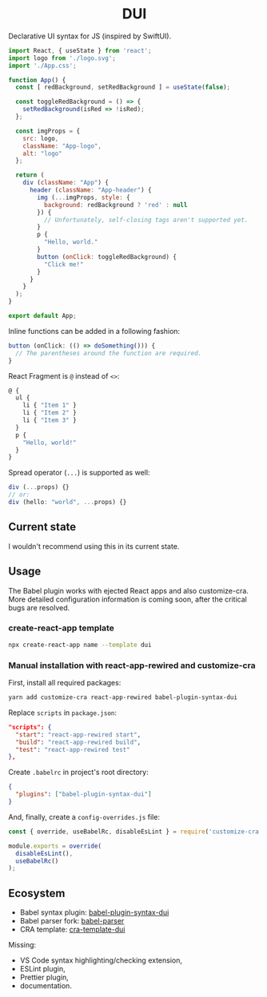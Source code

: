 <h1 align="center">DUI</h1>

Declarative UI syntax for JS (inspired by SwiftUI).

```js
import React, { useState } from 'react';
import logo from './logo.svg';
import './App.css';

function App() {
  const [ redBackground, setRedBackground ] = useState(false);

  const toggleRedBackground = () => {
    setRedBackground(isRed => !isRed);
  };

  const imgProps = {
    src: logo,
    className: "App-logo",
    alt: "logo"
  };

  return (
    div (className: "App") {
      header (className: "App-header") {
        img (...imgProps, style: {
          background: redBackground ? 'red' : null
        }) {
          // Unfortunately, self-closing tags aren't supported yet.
        }
        p {
          "Hello, world."
        }
        button (onClick: toggleRedBackground) {
          "Click me!"
        }
      }
    }
  );
}

export default App;
```

Inline functions can be added in a following fashion:

```js
button (onClick: (() => doSomething())) {
  // The parentheses around the function are required.
}
```

React Fragment is `@` instead of `<>`:

```js
@ {
  ul {
    li { "Item 1" }
    li { "Item 2" }
    li { "Item 3" }
  }
  p {
    "Hello, world!"
  }
}
```

Spread operator (`...`) is supported as well:

```js
div (...props) {}
// or:
div (hello: "world", ...props) {}
```

## Current state

I wouldn't recommend using this in its current state.

## Usage

The Babel plugin works with ejected React apps and also customize-cra. More detailed configuration information is coming soon, after the critical bugs are resolved.

### create-react-app template

```sh
npx create-react-app name --template dui
```

### Manual installation with react-app-rewired and customize-cra

First, install all required packages:

```sh
yarn add customize-cra react-app-rewired babel-plugin-syntax-dui
```

Replace `scripts` in `package.json`:

```json
"scripts": {
  "start": "react-app-rewired start",
  "build": "react-app-rewired build",
  "test": "react-app-rewired test"
},
```

Create `.babelrc` in project's root directory:

```json
{
  "plugins": ["babel-plugin-syntax-dui"]
}
```

And, finally, create a `config-overrides.js` file:

```js
const { override, useBabelRc, disableEsLint } = require('customize-cra');

module.exports = override(
  disableEsLint(),
  useBabelRc()
);
```

## Ecosystem

* Babel syntax plugin: [babel-plugin-syntax-dui](https://github.com/mat-sz/babel-plugin-syntax-dui)
* Babel parser fork: [babel-parser](https://github.com/mat-sz/babel/tree/master/packages/babel-parser)
* CRA template: [cra-template-dui](https://github.com/mat-sz/cra-template-dui)

Missing:

* VS Code syntax highlighting/checking extension,
* ESLint plugin,
* Prettier plugin,
* documentation.